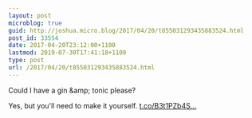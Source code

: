 ```yaml
---
layout: post
microblog: true
guid: http://joshua.micro.blog/2017/04/20/t855031293435883524.html
post_id: 33554
date: 2017-04-20T23:12:00+1100
lastmod: 2019-07-30T17:41:18+1100
type: post
url: /2017/04/20/t855031293435883524.html
---
```

Could I have a gin &amp;amp; tonic please?

Yes, but you'll need to make it yourself. [t.co/B3t1PZb4S...](https://t.co/B3t1PZb4SY)
